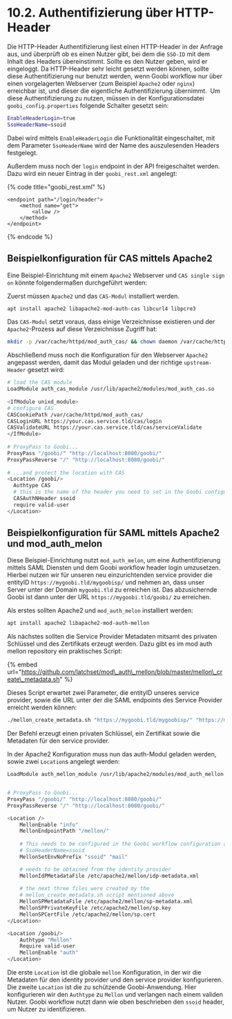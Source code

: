 # 10.2. Authentifizierung über HTTP-Header

Die HTTP-Header Authentifizierung liest einen HTTP-Header in der Anfrage aus, und überprüft ob es einen Nutzer gibt, bei dem die `SSO-ID` mit dem Inhalt des Headers übereinstimmt. Sollte es den Nutzer geben, wird er eingeloggt. Da HTTP-Header sehr leicht gesetzt werden können, sollte diese Authentifizierung nur benutzt werden, wenn Goobi workflow nur über einen vorgelagerten Webserver \(zum Beispiel `Apache2` oder `nginx`\) erreichbar ist, und dieser die eigentliche Authentifizierung übernimmt. ​ Um diese Authentifizierung zu nutzen, müssen in der Konfigurationsdatei `goobi_config.properties` folgende Schalter gesetzt sein: ​

```bash
EnableHeaderLogin=true
SsoHeaderName=ssoid
```

​Dabei wird mittels `EnableHeaderLogin` die Funktionalität eingeschaltet, mit dem Parameter `SsoHeaderName` wird der Name des auszulesenden Headers festgelegt. ​ 

Außerdem muss noch der `login` endpoint in der API freigeschaltet werden. Dazu wird ein neuer Eintrag in der `goobi_rest.xml` angelegt:

{% code title="goobi\_rest.xml" %}
```markup
<endpoint path="/login/header">
    <method name="get">
        <allow />
    </method>
</endpoint>
```
{% endcode %}

## Beispielkonfiguration für CAS mittels Apache2

Eine Beispiel-Einrichtung mit einem `Apache2` Webserver und `CAS single sign on` könnte folgendermaßen durchgeführt werden: ​ 

Zuerst müssen `Apache2` und das `CAS-Modul` installiert werden.

```bash
apt install apache2 libapache2-mod-auth-cas libcurl4 libpcre3
```

Das `CAS-Modul` setzt voraus, dass einige Verzeichnisse existieren und der `Apache2`-Prozess auf diese Verzeichnisse Zugriff hat: ​

```bash
mkdir -p /var/cache/httpd/mod_auth_cas/ && chown daemon /var/cache/httpd/mod_auth_cas/
```

​Abschließend muss noch die Konfiguration für den Webserver `Apache2` angepasst werden, damit das Modul geladen und der richtige `upstream-Header` gesetzt wird: ​

```bash
# load the CAS module
LoadModule auth_cas_module /usr/lib/apache2/modules/mod_auth_cas.so
​
<IfModule unixd_module>
# configure CAS
CASCookiePath /var/cache/httpd/mod_auth_cas/
CASLoginURL https://your.cas.service.tld/cas/login
CASValidateURL https://your.cas.service.tld/cas/serviceValidate
</IfModule>
​
# ProxyPass to Goobi...
ProxyPass "/goobi/" "http://localhost:8080/goobi/"
ProxyPassReverse "/" "http://localhost:8080/goobi/"
​
# ...and protect the location with CAS
<Location /goobi/>
  Authtype CAS 
  # this is the name of the header you need to set in the Goobi configuration
  CASAuthNHeader ssoid
  require valid-user
</Location>
```

## Beispielkonfiguration für SAML mittels Apache2 und mod\_auth\_melon

Diese Beispiel-Einrichtung nutzt `mod_auth_melon`, um eine Authentifizierung mittels SAML Diensten und dem Goobi workflow header login umzusetzen. Hierbei nutzen wir für unseren neu einzurichtenden service provider die entityID `https://mygoobi.tld/mygoobisp/` und nehmen an, dass unser Server unter der Domain `mygoobi.tld` zu erreichen ist. Das abzusichernde Goobi ist dann unter der URL `https://mygoobi.tld/goobi/` zu erreichen.

Als erstes sollten Apache2 und `mod_auth_melon` installiert werden:

```bash
apt install apache2 libapache2-mod-auth-mellon
```

Als nächstes sollten die Service Provider Metadaten mitsamt des privaten Schlüssel und des Zertifikats erzeugt werden. Dazu gibt es im mod auth mellon repository ein praktisches Script:

{% embed url="https://github.com/latchset/mod\_auth\_mellon/blob/master/mellon\_create\_metadata.sh" %}

Dieses Script erwartet zwei Parameter, die entityID unseres service provider, sowie die URL unter der die SAML endpoints des Service Provider erreicht werden können:

```bash
./mellon_create_metadata.sh "https://mygoobi.tld/mygoobisp/" "https://mygoobi.tld/mellon"
```

Der Befehl erzeugt einen privaten Schlüssel, ein Zertifikat sowie die Metadaten für den service provider.

In der Apache2 Konfiguration muss nun das auth-Modul geladen werden, sowie zwei `Location`s angelegt werden:

```bash
LoadModule auth_mellon_module /usr/lib/apache2/modules/mod_auth_mellon.so


# ProxyPass to Goobi...
ProxyPass "/goobi/" "http://localhost:8080/goobi/"
ProxyPassReverse "/" "http://localhost:8080/goobi/"

<Location />
    MellonEnable "info"
    MellonEndpointPath "/mellon/"
    
    # This needs to be configured in the Goobi workflow configuration as 
    # SsoHeaderName=ssoid
    MellonSetEnvNoPrefix "ssoid" "mail"

    # needs to be obtained from the identity provider
    MellonIdPMetadataFile /etc/apache2/mellon/idp-metadata.xml
    
    # the next three files were created my the 
    # mellon_create_metadata.sh script mentioned above
    MellonSPMetadataFile /etc/apache2/mellon/sp-metadata.xml
    MellonSPPrivateKeyFile /etc/apache2/mellon/sp.key
    MellonSPCertFile /etc/apache2/mellon/sp.cert
</Location>

<Location /goobi/>
    Authtype "Mellon"
    Require valid-user
    MellonEnable "auth"
</Location>
```

Die erste `Location` ist die globale `mellon` Konfiguration, in der wir die Metadaten für den identity provider und den service provider konfigurieren. Die zweite `Location` ist die zu schützende Goobi-Anwendung. Hier konfigurieren wir den `Authtype` zu `Mellon` und verlangen nach einem validen Nutzer. Goobi workflow nutzt dann wie oben beschrieben den `ssoid` header, um Nutzer zu identifizieren.

